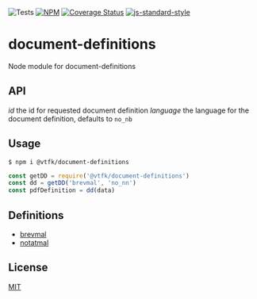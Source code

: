 ![Tests](https://github.com/vtfk/document-definitions/workflows/Run%20tests/badge.svg)
[![NPM](https://img.shields.io/npm/v/@vtfk/document-definitions.svg)](https://www.npmjs.com/package/@vtfk/document-definitions)
[![Coverage Status](https://coveralls.io/repos/github/vtfk/document-definitions/badge.svg?branch=main)](https://coveralls.io/github/vtfk/document-definitions?branch=main)
[![js-standard-style](https://img.shields.io/badge/code%20style-standard-brightgreen.svg?style=flat)](https://github.com/feross/standard)

# document-definitions

Node module for document-definitions

## API

*id* the id for requested document definition
*language* the language for the document definition, defaults to `no_nb`

## Usage

```
$ npm i @vtfk/document-definitions
```

```JavaScript
const getDD = require('@vtfk/document-definitions')
const dd = getDD('brevmal', 'no_nn')
const pdfDefinition = dd(data)
```

## Definitions

- [brevmal](./docs/brevmal.md)
- [notatmal](./docs/notatmal.md)

## License

[MIT](LICENSE)
